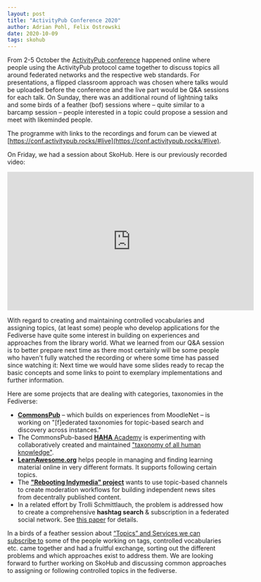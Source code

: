 ```yaml
---
layout: post
title: "ActivityPub Conference 2020"
author: Adrian Pohl, Felix Ostrowski
date: 2020-10-09
tags: skohub
---
```


From 2-5 October the [ActivityPub conference](https://conf.activitypub.rocks/) happened online where people using the ActivityPub protocol came together to discuss topics all around federated networks and the respective web standards. For presentations, a flipped classroom approach was chosen where talks would be uploaded before the conference and the live part would be Q&A sessions for each talk. On Sunday, there was an additional round of lightning talks and some birds of a feather (bof) sessions where  – quite similar to a barcamp session – people interested in a topic could propose a session and meet with likeminded people.

The programme with links to the recordings and forum can be viewed at [https://conf.activitypub.rocks/#live](https://conf.activitypub.rocks/#live).

On Friday, we had a session about SkoHub. Here is our previously recorded video:

<iframe width="560" height="315" sandbox="allow-same-origin allow-scripts allow-popups" src="https://conf.tube/videos/embed/85a7d230-7e75-48fd-b399-d182ddece030" frameborder="0" allowfullscreen></iframe>

With regard to creating and maintaining controlled vocabularies and assigning topics, (at least some) people who develop applications for the Fediverse have quite some interest in building on experiences and approaches from the library world. What we learned from our Q&A session is to better prepare next time as there most certainly will be some people who haven't fully watched the recording or where some time has passed since watching it: Next time we would have some slides ready to recap the basic concepts and some links to point to exemplary implementations and further information.

Here are some projects that are dealing with categories, taxonomies in the Fediverse:

- [**CommonsPub**](https://socialhub.activitypub.rocks/t/commonspub-and-the-quest-for-a-modular-decentralised-app-ecosystem/938) – which builds on experiences from MoodleNet – is working on "[f]ederated taxonomies for topic-based search and discovery across instances."
- The CommonsPub-based [**HAHA** Academy](https://haha.academy/) is experimenting with collaboratively created and maintained ["taxonomy of all human knowledge"](https://haha.academy/#the_knowledge).
- [**LearnAwesome.org**](https://socialhub.activitypub.rocks/t/learnawesome-org-building-a-better-goodreads-with-activitypub/946) helps people in managing and finding learning material online in very different formats. It supports following certain topics.
- The [**"Rebooting Indymedia" project**](https://socialhub.activitypub.rocks/t/the-reboot-of-the-indymedia-project/942) wants to use topic-based channels to create moderation workflows for building independent news sites from decentrally published content.
- In a related effort by Trolli Schmittlauch, the problem is addressed how to create a comprehensive **hashtag search** & subscription in a federated social network. See [this paper](https://git.orlives.de/schmittlauch/paper_hashtag_federation/src/branch/master/paper_hashtag_federation.pdf) for details.

In a birds of a feather session about [“Topics” and Services we can subscribe to](https://socialhub.activitypub.rocks/t/topics-and-services-we-can-subscribe-to/995) some of the people working on tags, controlled vocabularies etc. came together and had a fruitful exchange, sorting out the different problems and which approaches exist to address them. We are looking forward to further working on SkoHub and discussing common approaches to assigning or following controlled topics in the fediverse.